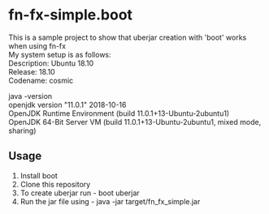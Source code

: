 # fn-fx-simple.boot

This is a sample project to show that uberjar creation with 'boot' works when using fn-fx  
My system setup is as follows:  
Description:    Ubuntu 18.10  
Release:        18.10  
Codename:       cosmic  

java -version  
openjdk version "11.0.1" 2018-10-16  
OpenJDK Runtime Environment (build 11.0.1+13-Ubuntu-2ubuntu1)  
OpenJDK 64-Bit Server VM (build 11.0.1+13-Ubuntu-2ubuntu1, mixed mode, sharing)  

## Usage
1. Install boot
2. Clone this repository
3. To create uberjar run - boot uberjar
4. Run the jar file using - java -jar target/fn_fx_simple.jar
